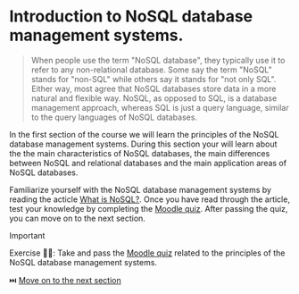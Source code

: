 # Introduction to NoSQL database management systems.

> When people use the term "NoSQL database", they typically use it to refer to any non-relational database. Some say the term "NoSQL" stands for "non-SQL" while others say it stands for "not only SQL". Either way, most agree that NoSQL databases store data in a more natural and flexible way. NoSQL, as opposed to SQL, is a database management approach, whereas SQL is just a query language, similar to the query languages of NoSQL databases.

In the first section of the course we will learn the principles of the NoSQL database management systems. During this section your will learn about the  the main characteristics of NoSQL databases, the main differences between NoSQL and relational databases and the main application areas of NoSQL databases.

Familiarize yourself with the NoSQL database management systems by reading the acticle [What is NoSQL?](https://www.mongodb.com/resources/basics/databases/nosql-explained). Once you have read through the article, test your knowledge by completing the [Moodle quiz](#). After passing the quiz, you can move on to the next section.

> [!IMPORTANT]  
> Exercise 👨‍💻: Take and pass the [Moodle quiz](#) related to the principles of the NoSQL database management systems.

⏭️ [Move on to the next section](./2-mongo-introduction.md)
